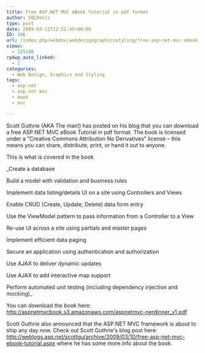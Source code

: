 ```yaml
---
title: Free ASP.NET MVC eBook Tutorial in pdf format
author: SQLDenis
type: post
date: 2009-03-11T12:51:45+00:00
ID: 346
url: /index.php/webdev/webdesigngraphicsstyling/free-asp-net-mvc-ebook-tutorial-in-pdf-f/
views:
  - 125148
rp4wp_auto_linked:
  - 1
categories:
  - Web Design, Graphics and Styling
tags:
  - asp.net
  - asp.net mvc
  - book
  - mvc

---
```

Scott Guthrie (AKA The man!) has posted on his blog that you can download a free ASP.NET MVC eBook Tutorial in pdf format. The book is licensed under a "Creative Commons Attribution No Derivatives" license – this means you can share, distribute, print, or hand it out to anyone.

This is what is covered in the book

_Create a database
  
Build a model with validation and business rules
  
Implement data listing/details UI on a site using Controllers and Views
  
Enable CRUD (Create, Update, Delete) data form entry
  
Use the ViewModel pattern to pass information from a Controller to a View
  
Re-use UI across a site using partials and master pages
  
Implement efficient data paging
  
Secure an application using authentication and authorization
  
Use AJAX to deliver dynamic updates
  
Use AJAX to add interactive map support
  
Perform automated unit testing (including dependency injection and mocking)_

You can download the book here: http://aspnetmvcbook.s3.amazonaws.com/aspnetmvc-nerdinner_v1.pdf

Scott Guthrie also announced that the ASP.NET MVC framework is about to ship any day now. Check out Scott Guthrie's blog post here: http://weblogs.asp.net/scottgu/archive/2009/03/10/free-asp-net-mvc-ebook-tutorial.aspx where he has some more info about the book.